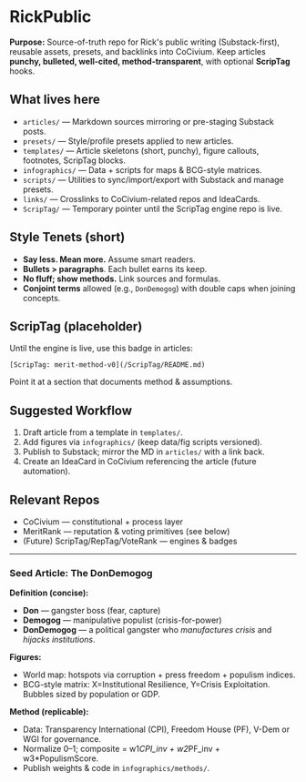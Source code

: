 # RickPublic

**Purpose:** Source-of-truth repo for Rick's public writing (Substack-first), reusable assets, presets, and backlinks into CoCivium. Keep articles **punchy, bulleted, well-cited, method-transparent**, with optional **ScripTag** hooks.

## What lives here
- `articles/` — Markdown sources mirroring or pre-staging Substack posts.
- `presets/` — Style/profile presets applied to new articles.
- `templates/` — Article skeletons (short, punchy), figure callouts, footnotes, ScripTag blocks.
- `infographics/` — Data + scripts for maps & BCG-style matrices.
- `scripts/` — Utilities to sync/import/export with Substack and manage presets.
- `links/` — Crosslinks to CoCivium-related repos and IdeaCards.
- `ScripTag/` — Temporary pointer until the ScripTag engine repo is live.

## Style Tenets (short)
- **Say less. Mean more.** Assume smart readers.
- **Bullets > paragraphs**. Each bullet earns its keep.
- **No fluff; show methods.** Link sources and formulas.
- **Conjoint terms** allowed (e.g., `DonDemogog`) with double caps when joining concepts.

## ScripTag (placeholder)
Until the engine is live, use this badge in articles:
```
[ScripTag: merit-method-v0](/ScripTag/README.md)
```
Point it at a section that documents method & assumptions.

## Suggested Workflow
1. Draft article from a template in `templates/`.
2. Add figures via `infographics/` (keep data/fig scripts versioned).
3. Publish to Substack; mirror the MD in `articles/` with a link back.
4. Create an IdeaCard in CoCivium referencing the article (future automation).

## Relevant Repos
- CoCivium — constitutional + process layer
- MeritRank — reputation & voting primitives (see below)
- (Future) ScripTag/RepTag/VoteRank — engines & badges

---

### Seed Article: The DonDemogog
**Definition (concise):**
- **Don** — gangster boss (fear, capture)
- **Demogog** — manipulative populist (crisis-for-power)
- **DonDemogog** — a political gangster who _manufactures crisis_ and _hijacks institutions_.

**Figures:**
- World map: hotspots via corruption + press freedom + populism indices.
- BCG-style matrix: X=Institutional Resilience, Y=Crisis Exploitation. Bubbles sized by population or GDP.

**Method (replicable):**
- Data: Transparency International (CPI), Freedom House (PF), V-Dem or WGI for governance.
- Normalize 0–1; composite = w1*CPI_inv + w2*PF_inv + w3*PopulismScore.
- Publish weights & code in `infographics/methods/`.
